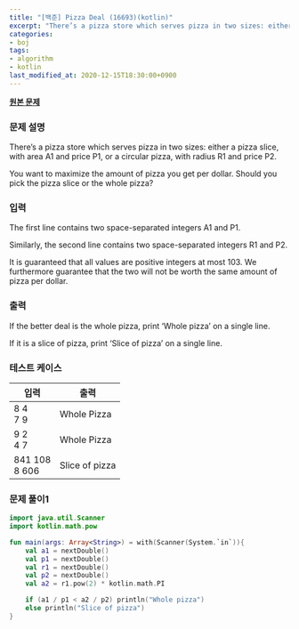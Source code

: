 ```yaml
---
title: "[백준] Pizza Deal (16693)(kotlin)"
excerpt: "There’s a pizza store which serves pizza in two sizes: either a pizza slice, with area A1 and price P1, or a circular pizza, with radius R1 and price P2. You want to maximize the amount of pizza you get per dollar. Should you pick the pizza slice or the whole pizza?"
categories:
- boj
tags:
- algorithm
- kotlin
last_modified_at: 2020-12-15T18:30:00+0900
---
```


**[원본 문제](https://www.acmicpc.net/problem/16693)**

### 문제 설명

There’s a pizza store which serves pizza in two sizes: either a pizza slice, with area A1 and price P1, or a circular pizza, with radius R1 and price P2.

You want to maximize the amount of pizza you get per dollar. Should you pick the pizza slice or the whole pizza?

### 입력

The first line contains two space-separated integers A1 and P1.

Similarly, the second line contains two space-separated integers R1 and P2.

It is guaranteed that all values are positive integers at most 103. We furthermore guarantee that the two will not be worth the same amount of pizza per dollar.

### 출력

If the better deal is the whole pizza, print ‘Whole pizza’ on a single line.

If it is a slice of pizza, print ‘Slice of pizza’ on a single line.

### 테스트 케이스

|입력|출력|
|-----|-----|
|8 4<br>7 9|Whole Pizza|
|9 2<br>4 7|Whole Pizza|
|841 108<br>8 606|Slice of pizza|

### 문제 풀이1 
```kotlin
import java.util.Scanner
import kotlin.math.pow

fun main(args: Array<String>) = with(Scanner(System.`in`)){
    val a1 = nextDouble()
    val p1 = nextDouble()
    val r1 = nextDouble()
    val p2 = nextDouble()
    val a2 = r1.pow(2) * kotlin.math.PI

    if (a1 / p1 < a2 / p2) println("Whole pizza")
    else println("Slice of pizza")
}
```